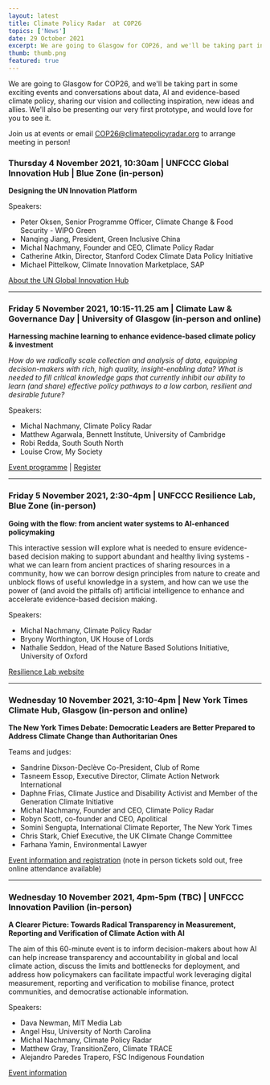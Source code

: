 ```yaml
---
layout: latest
title: Climate Policy Radar  at COP26
topics: ['News']
date: 29 October 2021
excerpt: We are going to Glasgow for COP26, and we'll be taking part in some exciting events and conversations about data, AI and evidence-based climate policy, sharing our vision and collecting inspiration, new ideas and allies..
thumb: thumb.png
featured: true
---
```


We are going to Glasgow for COP26, and we'll be taking part in some exciting events and conversations about data, AI and evidence-based climate policy, sharing our vision and collecting inspiration, new ideas and allies. We'll also be presenting our very first prototype, and would love for you to see it.

Join us at events or email COP26@climatepolicyradar.org to arrange meeting in person!

### Thursday 4 November 2021, 10:30am | UNFCCC Global Innovation Hub | Blue Zone (in-person)

**Designing the UN Innovation Platform**

Speakers:

- Peter Oksen, Senior Programme Officer, Climate Change & Food Security - WIPO Green
- Nanqing Jiang, President, Green Inclusive China
- Michal Nachmany, Founder and CEO, Climate Policy Radar
- Catherine Atkin, Director, Stanford Codex Climate Data Policy Initiative
- Michael Pittelkow, Climate Innovation Marketplace, SAP

[About the UN Global Innovation Hub](https://unfccc.int/sites/default/files/resource/UN_Climate_Change_Global_Innovation_Hub%28UGIH%29_Project-Brochure.pdf)

---

### Friday 5 November 2021, 10:15-11.25 am | Climate Law & Governance Day | University of Glasgow (in-person and online)

**Harnessing machine learning to enhance evidence-based climate policy & investment**

*How do we radically scale collection and analysis of data, equipping decision-makers with rich, high quality, insight-enabling data? What is needed to fill critical knowledge gaps that currently inhibit our ability to learn (and share) effective policy pathways to a low carbon, resilient and desirable future?*

Speakers:

- Michal Nachmany, Climate Policy Radar
- Matthew Agarwala, Bennett Institute, University of Cambridge
- Robi Redda, South South North
- Louise Crow, My Society

[Event programme](http://www.climatelawgovernance.org/wp-content/uploads/2021/10/Climate-Law-Governance-Day-Glasgow-Fri-05-Nov-2021-Full-Programme-v30.pdf) | [Register](https://www.eventbrite.ca/e/climate-law-and-governance-day-tickets-154026099209)

---

### Friday 5 November 2021, 2:30-4pm | UNFCCC Resilience Lab, Blue Zone (in-person)

**Going with the flow: from ancient water systems to AI-enhanced policymaking**

This interactive session will explore what is needed to ensure evidence-based decision making to support abundant and healthy living systems - what we can learn from ancient practices of sharing resources in a community, how we can borrow design principles from nature to create and unblock flows of useful knowledge in a system, and how can we use the power of (and avoid the pitfalls of) artificial intelligence to enhance and accelerate evidence-based decision making.

Speakers:

- Michal Nachmany, Climate Policy Radar
- Bryony Worthington, UK House of Lords
- Nathalie Seddon, Head of the Nature Based Solutions Initiative, University of Oxford

[Resilience Lab website](https://www.resiliencefrontiers.org/cop26/)

---

### Wednesday 10 November 2021, 3:10-4pm | New York Times Climate Hub, Glasgow (in-person and online)

**The New York Times Debate: Democratic Leaders are Better Prepared to Address Climate Change than Authoritarian Ones** 

Teams and judges:

- Sandrine Dixson-Declève Co-President, Club of Rome
- Tasneem Essop, Executive Director, Climate Action Network International
- Daphne Frias, Climate Justice and Disability Activist and Member of the Generation Climate Initiative
- Michal Nachmany, Founder and CEO, Climate Policy Radar
- Robyn Scott, co-founder and CEO, Apolitical
- Somini Sengupta, International Climate Reporter, The New York Times
- Chris Stark, Chief Executive, the UK Climate Change Committee
- Farhana Yamin, Environmental Lawyer

[Event information and registration](https://climatehub.nytimes.com/session/678919/the-new-york-times-debate-democratic-leaders-are-better-prepared-to-address-climate-change-than-authoritarian-ones.) (note in person tickets sold out, free online attendance available)

---

### Wednesday 10 November 2021, 4pm-5pm (TBC) | UNFCCC Innovation Pavilion (in-person)

**A Clearer Picture: Towards Radical Transparency in Measurement, Reporting and Verification of Climate Action with AI**

The aim of this 60-minute event is to inform decision-makers about how AI can help increase transparency and accountability in global and local climate action, discuss the limits and bottlenecks for deployment, and address how policymakers can facilitate impactful work leveraging digital measurement, reporting and verification to mobilise finance, protect communities, and democratise actionable information.

Speakers:

- Dava Newman, MIT Media Lab
- Angel Hsu, University of North Carolina
- Michal Nachmany, Climate Policy Radar
- Matthew Gray, TransitionZero, Climate TRACE
- Alejandro Paredes Trapero, FSC Indigenous Foundation

[Event information](https://www.climatechange.ai/events/cop26)